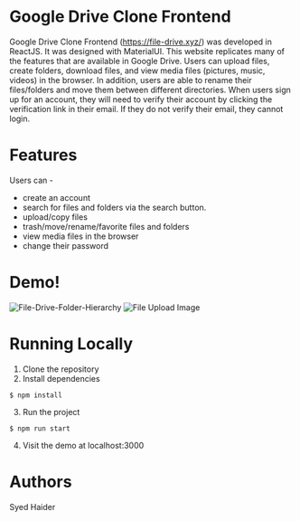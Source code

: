 # Google Drive Clone Frontend
Google Drive Clone Frontend (https://file-drive.xyz/) was developed in ReactJS. It was designed with MaterialUI. This website replicates many of the features that are available in Google Drive. Users can upload files, create folders, download files, and view media files (pictures, music, videos) in the browser. In addition, users are able to rename their files/folders and move them between different directories. When users sign up for an account, they will need to verify their account by clicking the verification link in their email. If they do not verify their email, they cannot login.

# Features
Users can - 
  <ul>
  <li>create an account</li>
  <li>search for files and folders via the search button. </li>
  <li>upload/copy files</li>
  <li>trash/move/rename/favorite files and folders</li>
  <li>view media files in the browser</li>
  <li>change their password</li>
  </ul>

# Demo!
![File-Drive-Folder-Hierarchy](https://user-images.githubusercontent.com/14322966/110916329-8834cb80-82cd-11eb-9710-ccae06ffcbf3.PNG)
![File Upload Image](https://user-images.githubusercontent.com/14322966/110916327-879c3500-82cd-11eb-8e49-9e886a02468c.PNG)

# Running Locally
1) Clone the repository
2) Install dependencies
```
$ npm install
```
3) Run the project
```
$ npm run start
```
4) Visit the demo at localhost:3000

# Authors
Syed Haider
